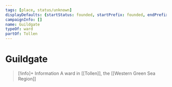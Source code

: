 ```yaml
---
tags: [place, status/unknown]
displayDefaults: {startStatus: founded, startPrefix: founded, endPrefix: destroyed, endStatus: destroyed}
campaignInfo: []
name: Guildgate
typeOf: ward
partOf: Tollen
---
```

# Guildgate
>[!info]+ Information
> A ward in [[Tollen]], the [[Western Green Sea Region]]

